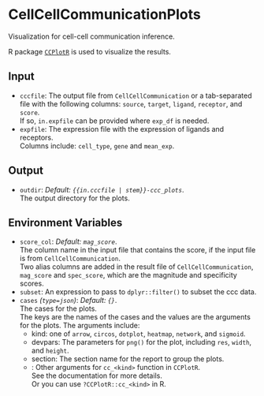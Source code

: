 # CellCellCommunicationPlots

Visualization for cell-cell communication inference.

R package [`CCPlotR`](https://github.com/Sarah145/CCPlotR) is used to visualize
the results.<br />

## Input

- `cccfile`:
    The output file from `CellCellCommunication`
    or a tab-separated file with the following columns: `source`, `target`,
    `ligand`, `receptor`, and `score`.<br />
    If so, `in.expfile` can be provided where `exp_df` is needed.<br />
- `expfile`:
    The expression file with the expression of ligands and receptors.<br />
    Columns include: `cell_type`, `gene` and `mean_exp`.<br />

## Output

- `outdir`: *Default: `{{in.cccfile | stem}}-ccc_plots`*. <br />
    The output directory for the plots.<br />

## Environment Variables

- `score_col`: *Default: `mag_score`*. <br />
    The column name in the input file that contains the score, if
    the input file is from `CellCellCommunication`.<br />
    Two alias columns are added in the result file of `CellCellCommunication`,
    `mag_score` and `spec_score`, which are the magnitude and specificity
    scores.<br />
- `subset`:
    An expression to pass to `dplyr::filter()` to subset the ccc data.<br />
- `cases` *(`type=json`)*: *Default: `{}`*. <br />
    The cases for the plots.<br />
    The keys are the names of the cases and the values are the arguments for
    the plots. The arguments include:<br />
    * kind: one of `arrow`, `circos`, `dotplot`, `heatmap`, `network`,
    and `sigmoid`.<br />
    * devpars: The parameters for `png()` for the plot, including `res`,
    `width`, and `height`.<br />
    * section: The section name for the report to group the plots.<br />
    * <other>: Other arguments for `cc_<kind>` function in `CCPlotR`.<br />
    See the documentation for more details.<br />
    Or you can use `?CCPlotR::cc_<kind>` in R.<br />

